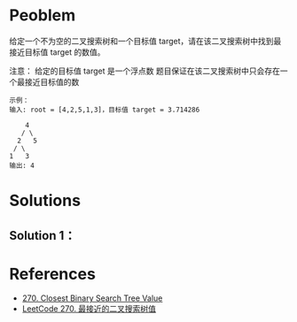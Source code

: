 # Peoblem
给定一个不为空的二叉搜索树和一个目标值 target，请在该二叉搜索树中找到最接近目标值 target 的数值。

注意：
 给定的目标值 target 是一个浮点数
 题目保证在该二叉搜索树中只会存在一个最接近目标值的数

```
示例：
输入: root = [4,2,5,1,3]，目标值 target = 3.714286

    4
   / \
  2   5
 / \
1   3
输出: 4
```

# Solutions

## Solution 1：


# References
- [270. Closest Binary Search Tree Value](https://leetcode.ca/all/270.html)
- [LeetCode 270. 最接近的二叉搜索树值](https://cloud.tencent.com/developer/article/1659812)